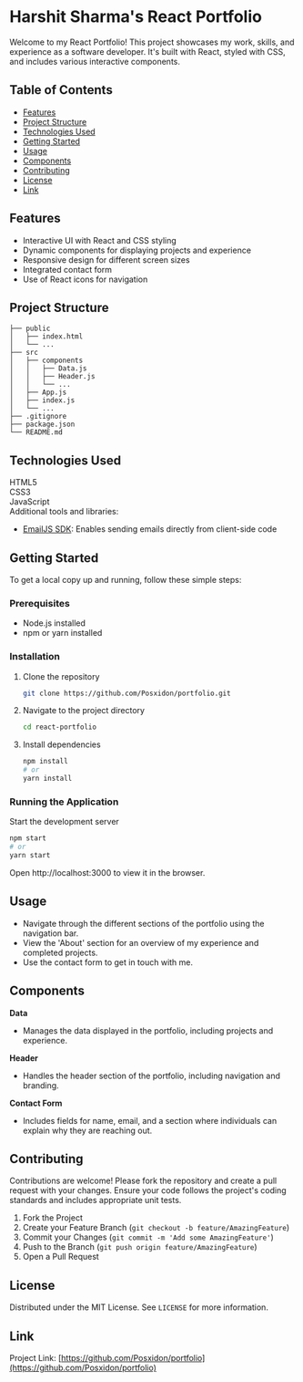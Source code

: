 # Harshit Sharma's React Portfolio

Welcome to my React Portfolio! This project showcases my work, skills, and experience as a software developer. It's built with React, styled with CSS, and includes various interactive components.

## Table of Contents

- [Features](#features)
- [Project Structure](#project-structure)
- [Technologies Used](#technologies-used)
- [Getting Started](#getting-started)
- [Usage](#usage)
- [Components](#components)
- [Contributing](#contributing)
- [License](#license)
- [Link](#link)

## Features

- Interactive UI with React and CSS styling
- Dynamic components for displaying projects and experience
- Responsive design for different screen sizes
- Integrated contact form
- Use of React icons for navigation

## Project Structure

```plaintext
├── public
│   ├── index.html
│   └── ...
├── src
│   ├── components
│   │   ├── Data.js
│   │   ├── Header.js
│   │   └── ...
│   ├── App.js
│   ├── index.js
│   └── ...
├── .gitignore
├── package.json
└── README.md
```

## Technologies Used
 
 HTML5  
 CSS3  
 JavaScript  
 Additional tools and libraries: 

 - [EmailJS SDK](https://www.emailjs.com/): Enables sending emails directly from client-side code

## Getting Started

To get a local copy up and running, follow these simple steps:

### Prerequisites
- Node.js installed
- npm or yarn installed

### Installation
1. Clone the repository
    ```sh
    git clone https://github.com/Posxidon/portfolio.git
    ```
2. Navigate to the project directory
    ```sh
    cd react-portfolio
    ```
3. Install dependencies
    ```sh
    npm install
    # or
    yarn install
    ```

### Running the Application
Start the development server
```sh
npm start
# or
yarn start
```
Open http://localhost:3000 to view it in the browser.


## Usage
- Navigate through the different sections of the portfolio using the navigation bar.
- View the 'About' section for an overview of my experience and completed projects.
- Use the contact form to get in touch with me.

## Components

**Data**
- Manages the data displayed in the portfolio, including projects and experience.

**Header**
- Handles the header section of the portfolio, including navigation and branding.

**Contact Form**
- Includes fields for name, email, and a section where individuals can explain why they are reaching out.

## Contributing
Contributions are welcome! Please fork the repository and create a pull request with your changes. Ensure your code follows the project's coding standards and includes appropriate unit tests.

1. Fork the Project
2. Create your Feature Branch (`git checkout -b feature/AmazingFeature`)
3. Commit your Changes (`git commit -m 'Add some AmazingFeature'`)
4. Push to the Branch (`git push origin feature/AmazingFeature`)
5. Open a Pull Request

## License
Distributed under the MIT License. See `LICENSE` for more information.

## Link

Project Link: [https://github.com/Posxidon/portfolio](https://github.com/Posxidon/portfolio)

